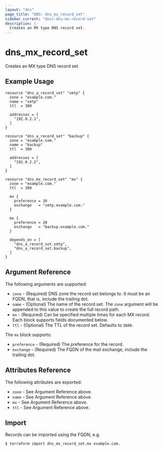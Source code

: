 ```yaml
---
layout: "dns"
page_title: "DNS: dns_mx_record_set"
sidebar_current: "docs-dns-mx-record-set"
description: |-
  Creates an MX type DNS record set.
---
```


# dns_mx_record_set

Creates an MX type DNS record set.

## Example Usage

```hcl
resource "dns_a_record_set" "smtp" {
  zone = "example.com."
  name = "smtp"
  ttl  = 300

  addresses = [
    "192.0.2.1",
  ]
}

resource "dns_a_record_set" "backup" {
  zone = "example.com."
  name = "backup"
  ttl  = 300

  addresses = [
    "192.0.2.2",
  ]
}

resource "dns_mx_record_set" "mx" {
  zone = "example.com."
  ttl  = 300

  mx {
    preference = 10
    exchange   = "smtp.example.com."
  }

  mx {
    preference = 20
    exchange   = "backup.example.com."
  }

  depends_on = [
    "dns_a_record_set.smtp",
    "dns_a_record_set.backup",
  ]
}
```

## Argument Reference

The following arguments are supported:

* `zone` - (Required) DNS zone the record set belongs to. It must be an FQDN, that is, include the trailing dot.
* `name` - (Optional) The name of the record set. The `zone` argument will be appended to this value to create the full record path.
* `mx` - (Required) Can be specified multiple times for each MX record. Each block supports fields documented below.
* `ttl` - (Optional) The TTL of the record set. Defaults to `3600`.

The `mx` block supports:

* `preference` - (Required) The preference for the record.
* `exchange` - (Required) The FQDN of the mail exchange, include the trailing dot.

## Attributes Reference

The following attributes are exported:

* `zone` - See Argument Reference above.
* `name` - See Argument Reference above.
* `mx` - See Argument Reference above.
* `ttl` - See Argument Reference above.

## Import

Records can be imported using the FQDN, e.g.

```shell
$ terraform import dns_mx_record_set.mx example.com.
```
